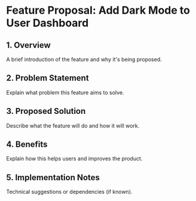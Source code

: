 # Feature Proposal: Add Dark Mode to User Dashboard

## 1. Overview
A brief introduction of the feature and why it's being proposed.

## 2. Problem Statement
Explain what problem this feature aims to solve.

## 3. Proposed Solution
Describe what the feature will do and how it will work.

## 4. Benefits
Explain how this helps users and improves the product.

## 5. Implementation Notes
Technical suggestions or dependencies (if known).
